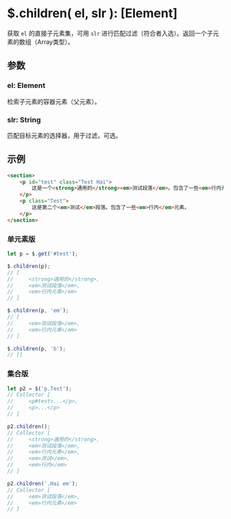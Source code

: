 # $.children( el, slr ): [Element]

获取 `el` 的直接子元素集，可用 `slr` 进行匹配过滤（符合者入选）。返回一个子元素的数组（Array类型）。


## 参数

### el: Element

检索子元素的容器元素（父元素）。


### slr: String

匹配目标元素的选择器，用于过滤，可选。


## 示例

```html
<section>
    <p id="test" class="Test Hai">
        这是一个<strong>通用的</strong><em>测试段落</em>。包含了一些<em>行内元素</em>。
    </p>
    <p class="Test">
        这是第二个<em>测试</em>段落。包含了一些<em>行内</em>元素。
    </p>
</section>
```


### 单元素版

```js
let p = $.get('#test');

$.children(p);
// [
//     <strong>通用的</strong>,
//     <em>测试段落</em>,
//     <em>行内元素</em>
// ]

$.children(p, 'em');
// [
//     <em>测试段落</em>,
//     <em>行内元素</em>
// ]

$.children(p, 'b');
// []
```


### 集合版

```js
let p2 = $('p.Test');
// Collector [
//     <p#test>...</p>,
//     <p>...</p>
// ]

p2.children();
// Collector [
//     <strong>通用的</strong>,
//     <em>测试段落</em>,
//     <em>行内元素</em>,
//     <em>测试</em>,
//     <em>行内</em>
// ]

p2.children('.Hai em');
// Collector [
//     <em>测试段落</em>,
//     <em>行内元素</em>
// ]
```
